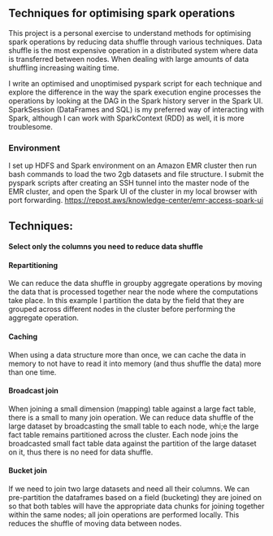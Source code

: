 ## Techniques for optimising spark operations
This project is a personal exercise to understand methods for optimising spark operations by reducing data shuffle through various techniques. Data shuffle is the most expensive operation in a distributed system where data is transferred between nodes. When dealing with large amounts of data shuffling increasing waiting time. 

I write an optimised and unoptimised pyspark script for each technique and explore the difference in the way the spark execution engine processes the operations by looking at the DAG in the Spark history server in the Spark UI. SparkSession (DataFrames and SQL) is my preferred way of interacting with Spark, although I can work with SparkContext (RDD) as well, it is more troublesome.

### Environment
I set up HDFS and Spark environment on an Amazon EMR cluster then run bash commands to load the two 2gb datasets and file structure. I submit the pyspark scripts after creating an SSH tunnel into the master node of the EMR cluster, and open the Spark UI of the cluster in my local browser with port forwarding. https://repost.aws/knowledge-center/emr-access-spark-ui

## Techniques:
#### Select only the columns you need to reduce data shuffle
#### Repartitioning
We can reduce the data shuffle in groupby aggregate operations by moving the data that is processed together near the node where the computations take place. In this example I partition the data by the field that they are grouped across different nodes in the cluster before performing the aggregate operation.

#### Caching
When using a data structure more than once, we can cache the data in memory to not have to read it into memory (and thus shuffle the data) more than one time.

#### Broadcast join
When joining a small dimension (mapping) table against a large fact table, there is a small to many join operation. We can reduce data shuffle of the large dataset by broadcasting the small table to each node, whi;e the large fact table remains partitioned across the cluster. Each node joins the broadcasted small fact table data against the partition of the large dataset on it, thus there is no need for data shuffle.

#### Bucket join
If we need to join two large datasets and need all their columns. We can pre-partition the dataframes based on a field (bucketing) they are joined on so that both tables will have the appropriate data chunks for joining together within the same nodes; all join operations are performed locally. This reduces the shuffle of moving data between nodes.
